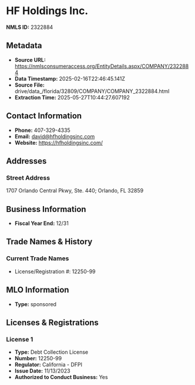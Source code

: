 # HF Holdings Inc.

**NMLS ID:** 2322884

## Metadata
- **Source URL:** https://nmlsconsumeraccess.org/EntityDetails.aspx/COMPANY/2322884
- **Data Timestamp:** 2025-02-16T22:46:45.141Z
- **Source File:** drive/data_/florida/32809/COMPANY/COMPANY_2322884.html
- **Extraction Time:** 2025-05-27T10:44:27.607192

## Contact Information
- **Phone:** 407-329-4335
- **Email:** david@hfholdingsinc.com
- **Website:** https://hfholdingsinc.com/

## Addresses
### Street Address
1707 Orlando Central Pkwy, Ste. 440; Orlando, FL 32859

## Business Information
- **Fiscal Year End:** 12/31

## Trade Names & History
### Current Trade Names
- License/Registration #: 12250-99

## MLO Information
- **Type:** sponsored

## Licenses & Registrations

### License 1
- **Type:** Debt Collection License
- **Number:** 12250-99
- **Regulator:** California - DFPI
- **Issue Date:** 11/13/2023
- **Authorized to Conduct Business:** Yes
